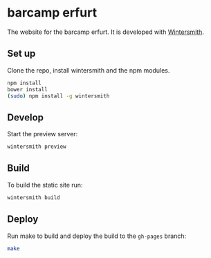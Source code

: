 # barcamp erfurt

The website for the barcamp erfurt. It is developed with [Wintersmith](http://wintersmith.io).

## Set up

Clone the repo, install wintersmith and the npm modules.

```bash
npm install
bower install
(sudo) npm install -g wintersmith
```

## Develop

Start the preview server:

```bash
wintersmith preview
```

## Build

To build the static site run:

```bash
wintersmith build
```

## Deploy

Run make to build and deploy the build to the `gh-pages` branch:

```bash
make
```


